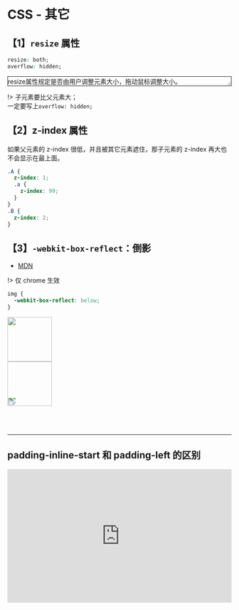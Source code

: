 # CSS - 其它

## 【1】`resize` 属性

```css
resize: both;
overflow: hidden;
```

<div class="example-box">
  <p style="border:1px solid;resize:both;overflow: hidden;">resize属性规定是否由用户调整元素大小，拖动鼠标调整大小。</p>
</div>

!> 子元素要比父元素大；<br /> 一定要写上`overflow: hidden;`

## 【2】z-index 属性

如果父元素的 z-index 很低，并且被其它元素遮住，那子元素的 z-index 再大也不会显示在最上面。

```css
.A {
  z-index: 1;
  .a {
    z-index: 99;
  }
}
.B {
  z-index: 2;
}
```

## 【3】`-webkit-box-reflect`：倒影

- [MDN](https://developer.mozilla.org/de/docs/Web/CSS/-webkit-box-reflect)

!> 仅 chrome 生效

```css
img {
  -webkit-box-reflect: below;
}
```

<div class="example-box" style="height:250px">
  <img style="-webkit-box-reflect: below;" height="100px" src="https://s1.ax1x.com/2022/03/11/bI6bE8.png">
</div>

---

## padding-inline-start 和 padding-left 的区别

<iframe height="300" style="width: 100%;" scrolling="no" title="padding-inline-start和padding-left的区别" src="https://codepen.io/firefly1984982452/embed/ExQrYNP?default-tab=result" frameborder="no" loading="lazy" allowtransparency="true" allowfullscreen="true">
  See the Pen <a href="https://codepen.io/firefly1984982452/pen/ExQrYNP">
  padding-inline-start和padding-left的区别</a> by 彭丹丹 (<a href="https://codepen.io/firefly1984982452">@firefly1984982452</a>)
  on <a href="https://codepen.io">CodePen</a>.
</iframe>
